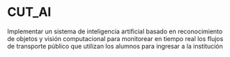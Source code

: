 # CUT_AI
 Implementar un sistema de inteligencia artificial basado en reconocimiento de objetos y visión computacional para monitorear en tiempo real los flujos de transporte público que utilizan los alumnos para ingresar a la institución
